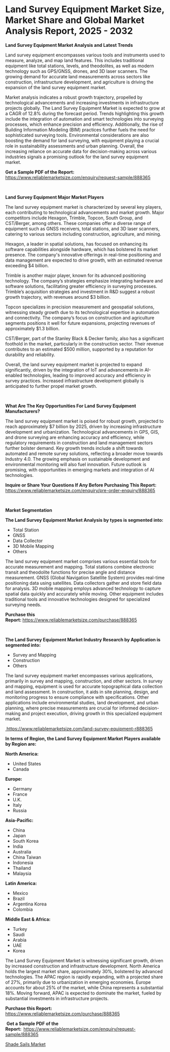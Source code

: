 <p><h1>Land Survey Equipment Market Size, Market Share and Global Market Analysis Report, 2025 - 2032</h1></p><p><strong>Land Survey Equipment Market Analysis and Latest Trends</strong></p>
<p><p>Land survey equipment encompasses various tools and instruments used to measure, analyze, and map land features. This includes traditional equipment like total stations, levels, and theodolites, as well as modern technology such as GPS/GNSS, drones, and 3D laser scanners. The growing demand for accurate land measurements across sectors like construction, infrastructure development, and agriculture is driving the expansion of the land survey equipment market.</p><p>Market analysis indicates a robust growth trajectory, propelled by technological advancements and increasing investments in infrastructure projects globally. The Land Survey Equipment Market is expected to grow at a CAGR of 12.8% during the forecast period. Trends highlighting this growth include the integration of automation and smart technologies into surveying processes, which enhance precision and efficiency. Additionally, the rise of Building Information Modeling (BIM) practices further fuels the need for sophisticated surveying tools. Environmental considerations are also boosting the demand for land surveying, with equipment playing a crucial role in sustainability assessments and urban planning. Overall, the increasing reliance on accurate data for decision-making across various industries signals a promising outlook for the land survey equipment market.</p></p>
<p><strong>Get a Sample PDF of the Report:&nbsp;</strong> <a href="https://www.reliablemarketsize.com/enquiry/request-sample/888365?utm_campaign=1895&utm_medium=2&utm_source=Github&utm_content=ia&utm_term=02032025&utm_id=land-survey-equipment">https://www.reliablemarketsize.com/enquiry/request-sample/888365</a></p>
<p>&nbsp;</p>
<p><strong>Land Survey Equipment Major Market Players</strong></p>
<p><p>The land survey equipment market is characterized by several key players, each contributing to technological advancements and market growth. Major competitors include Hexagon, Trimble, Topcon, South Group, and CST/Berger, among others. These companies offer a diverse range of equipment such as GNSS receivers, total stations, and 3D laser scanners, catering to various sectors including construction, agriculture, and mining.</p><p>Hexagon, a leader in spatial solutions, has focused on enhancing its software capabilities alongside hardware, which has bolstered its market presence. The company's innovative offerings in real-time positioning and data management are expected to drive growth, with an estimated revenue exceeding $4 billion.</p><p>Trimble is another major player, known for its advanced positioning technology. The company’s strategies emphasize integrating hardware and software solutions, facilitating greater efficiency in surveying processes. Trimble’s acquisition strategies and investment in R&D suggest a robust growth trajectory, with revenues around $3 billion.</p><p>Topcon specializes in precision measurement and geospatial solutions, witnessing steady growth due to its technological expertise in automation and connectivity. The company’s focus on construction and agriculture segments positions it well for future expansions, projecting revenues of approximately $1.3 billion.</p><p>CST/Berger, part of the Stanley Black & Decker family, also has a significant foothold in the market, particularly in the construction sector. Their revenue contributes to an estimated $500 million, supported by a reputation for durability and reliability.</p><p>Overall, the land survey equipment market is projected to expand significantly, driven by the integration of IoT and advancements in AI-enabled technologies, leading to improved accuracy and efficiency in survey practices. Increased infrastructure development globally is anticipated to further propel market growth.</p></p>
<p>&nbsp;</p>
<p><strong>What Are The Key Opportunities For Land Survey Equipment Manufacturers?</strong></p>
<p><p>The land survey equipment market is poised for robust growth, projected to reach approximately $7 billion by 2025, driven by increasing infrastructure development and urbanization. Technological advancements in GPS, GIS, and drone surveying are enhancing accuracy and efficiency, while regulatory requirements in construction and land management sectors further bolster demand. Key growth trends include a shift towards automated and remote survey solutions, reflecting a broader move towards Industry 4.0. The growing emphasis on sustainable development and environmental monitoring will also fuel innovation. Future outlook is promising, with opportunities in emerging markets and integration of AI technologies.</p></p>
<p><strong>Inquire or Share Your Questions If Any Before Purchasing This Report:</strong> <a href="https://www.reliablemarketsize.com/enquiry/pre-order-enquiry/888365?utm_campaign=1895&utm_medium=2&utm_source=Github&utm_content=ia&utm_term=02032025&utm_id=land-survey-equipment">https://www.reliablemarketsize.com/enquiry/pre-order-enquiry/888365</a></p>
<p>&nbsp;</p>
<p><strong>Market Segmentation</strong></p>
<p><strong>The Land Survey Equipment Market Analysis by types is segmented into:</strong></p>
<p><ul><li>Total Station</li><li>GNSS</li><li>Data Collector</li><li>3D Mobile Mapping</li><li>Others</li></ul></p>
<p><p>The land survey equipment market comprises various essential tools for accurate measurement and mapping. Total stations combine electronic transit and theodolite functions for precise angle and distance measurement. GNSS (Global Navigation Satellite System) provides real-time positioning data using satellites. Data collectors gather and store field data for analysis. 3D mobile mapping employs advanced technology to capture spatial data quickly and accurately while moving. Other equipment includes traditional tools and innovative technologies designed for specialized surveying needs.</p></p>
<p><strong>Purchase this Report:&nbsp;</strong><a href="https://www.reliablemarketsize.com/purchase/888365?utm_campaign=1895&utm_medium=2&utm_source=Github&utm_content=ia&utm_term=02032025&utm_id=land-survey-equipment">https://www.reliablemarketsize.com/purchase/888365</a></p>
<p>&nbsp;</p>
<p><strong>The Land Survey Equipment Market Industry Research by Application is segmented into:</strong></p>
<p><ul><li>Survey and Mapping</li><li>Construction</li><li>Others</li></ul></p>
<p><p>The land survey equipment market encompasses various applications, primarily in survey and mapping, construction, and other sectors. In survey and mapping, equipment is used for accurate topographical data collection and land assessment. In construction, it aids in site planning, design, and monitoring progress to ensure compliance with specifications. Other applications include environmental studies, land development, and urban planning, where precise measurements are crucial for informed decision-making and project execution, driving growth in this specialized equipment market.</p></p>
<p><a href="https://www.reliablemarketsize.com/land-survey-equipment-r888365?utm_campaign=1895&utm_medium=2&utm_source=Github&utm_content=ia&utm_term=02032025&utm_id=land-survey-equipment">&nbsp;https://www.reliablemarketsize.com/land-survey-equipment-r888365</a></p>
<p><strong>In terms of Region, the Land Survey Equipment Market Players available by Region are:</strong></p>
<p>
    <p> <strong> North America: </strong>
        <ul>
            <li>United States</li>
            <li>Canada</li>
        </ul>
        </p> 
    <p> <strong> Europe: </strong>
        <ul>
            <li>Germany</li>
            <li>France</li>
            <li>U.K.</li>
            <li>Italy</li>
            <li>Russia</li>
        </ul>
        </p> 
    <p> <strong> Asia-Pacific: </strong>
        <ul>
            <li>China</li>
            <li>Japan</li>
            <li>South Korea</li>
            <li>India</li>
            <li>Australia</li>
            <li>China Taiwan</li>
            <li>Indonesia</li>
            <li>Thailand</li>
            <li>Malaysia</li>
        </ul>
        </p> 
    <p> <strong> Latin America: </strong>
        <ul>
            <li>Mexico</li>
            <li>Brazil</li>
            <li>Argentina Korea</li>
            <li>Colombia</li>
        </ul>
        </p> 
    <p> <strong> Middle East & Africa: </strong>
        <ul>
            <li>Turkey</li>
            <li>Saudi</li>
            <li>Arabia</li>
            <li>UAE</li>
            <li>Korea</li>
        </ul>
    </p>
    </p>
<p><p>The Land Survey Equipment Market is witnessing significant growth, driven by increased construction and infrastructure development. North America holds the largest market share, approximately 30%, bolstered by advanced technologies. The APAC region is rapidly expanding, with a projected share of 27%, primarily due to urbanization in emerging economies. Europe accounts for about 25% of the market, while China represents a substantial 18%. Moving forward, APAC is expected to dominate the market, fueled by substantial investments in infrastructure projects.</p></p>
<p><strong>Purchase this Report: </strong><a href="https://www.reliablemarketsize.com/purchase/888365?utm_campaign=1895&utm_medium=2&utm_source=Github&utm_content=ia&utm_term=02032025&utm_id=land-survey-equipment">https://www.reliablemarketsize.com/purchase/888365</a></p>
<p>&nbsp;<strong>Get a Sample PDF of the Report:&nbsp;&nbsp;</strong><a href="https://www.reliablemarketsize.com/enquiry/request-sample/888365?utm_campaign=1895&utm_medium=2&utm_source=Github&utm_content=ia&utm_term=02032025&utm_id=land-survey-equipment">https://www.reliablemarketsize.com/enquiry/request-sample/888365</a></p>
<p><strong></strong></p>
<p><p><a href="https://github.com/BryceTownsendr/Market-Research-Report-List-7/blob/main/shade-sails-market.md?utm_campaign=1895&utm_medium=2&utm_source=Github&utm_content=ia&utm_term=02032025&utm_id=land-survey-equipment">Shade Sails Market</a></p></p>